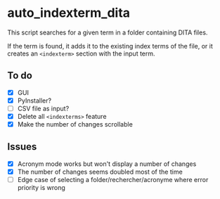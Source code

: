 # auto_indexterm_dita

This script searches for a given term in a folder containing DITA files.

If the term is found, it adds it to the existing index terms of the file, or it creates an ```<indexterm>``` section with the input term.

## To do
- [X] GUI
- [X] PyInstaller?
- [ ] CSV file as input?
- [X] Delete all ```<indexterms>```  feature
- [X] Make the number of changes scrollable 

## Issues
- [X] Acronym mode works but won't display a number of changes
- [X] The number of changes seems doubled most of the time
- [ ] Edge case of selecting a folder/rechercher/acronyme where error priority is wrong
